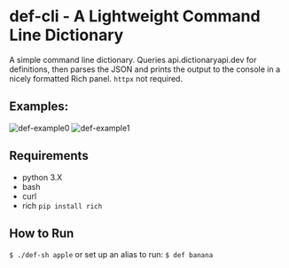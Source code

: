 # def-cli - A Lightweight Command Line Dictionary
A simple command line dictionary. Queries api.dictionaryapi.dev for definitions,
then parses the JSON and prints the output to the console in a nicely formatted
Rich panel. `httpx` not required.

## Examples:

![def-example0](https://user-images.githubusercontent.com/122718060/213895648-7e895161-cfad-48e9-beea-f1366d5b7281.png)
![def-example1](https://user-images.githubusercontent.com/122718060/213895653-f28feb6b-e8c7-4d84-ba05-33ab84cc88af.png)


## Requirements
- python 3.X
- bash
- curl
- rich `pip install rich`

## How to Run
`$ ./def-sh apple`
  or set up an alias to run:
`$ def banana`
